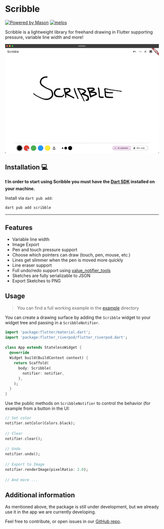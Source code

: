 # Scribble

[![Powered by Mason](https://img.shields.io/endpoint?url=https%3A%2F%2Ftinyurl.com%2Fmason-badge)](https://github.com/felangel/mason)
[![melos](https://img.shields.io/badge/maintained%20with-melos-f700ff.svg?style=flat-square)](https://github.com/invertase/melos)


Scribble is a lightweight library for freehand drawing in Flutter supporting pressure, variable line width and more!

![Scribble Demo](./scribble_demo.gif)

## Installation 💻

**❗ In order to start using Scribble you must have the [Dart SDK][dart_install_link] installed on your machine.**

Install via `dart pub add`:

```sh
dart pub add scribble
```

---

## Features

* Variable line width
* Image Export
* Pen and touch pressure support
* Choose which pointers can draw (touch, pen, mouse, etc.)
* Lines get slimmer when the pen is moved more quickly
* Line eraser support
* Full undo/redo support using [value_notifier_tools](https://pub.dev/packages/value_notifier_tools)
* Sketches are fully serializable to JSON
* Export Sketches to PNG

## Usage

> You can find a full working example in the [example](./example) directory

You can create a drawing surface by adding the ``Scribble`` widget to your widget tree and passing in
a ``ScribbleNotifier``.

```dart
import 'package:flutter/material.dart';
import 'package:flutter_riverpod/flutter_riverpod.dart';

class App extends StatelessWidget {
  @override
  Widget build(BuildContext context) {
    return Scaffold(
      body: Scribble(
        notifier: notifier,
      ),
    );
  }
}
```

Use the public methods on ``ScribbleNotifier`` to control the behavior (for example from a button in the UI:

```dart
// Set color
notifier.setColor(Colors.black);

// Clear
notifier.clear();

// Undo
notifier.undo();

// Export to Image
notifier.renderImage(pixelRatio: 2.0);

// And more ... 
```

## Additional information

As mentioned above, the package is still under development, but we already use it in the app we are currently
developing.

Feel free to contribute, or open issues in our [GitHub repo](https://github.com/timcreatedit/scribble).


[dart_install_link]: https://dart.dev/get-dart
[github_actions_link]: https://docs.github.com/en/actions/learn-github-actions
[license_badge]: https://img.shields.io/badge/license-MIT-blue.svg
[license_link]: https://opensource.org/licenses/MIT
[mason_link]: https://github.com/felangel/mason
[very_good_ventures_link]: https://verygood.ventures
